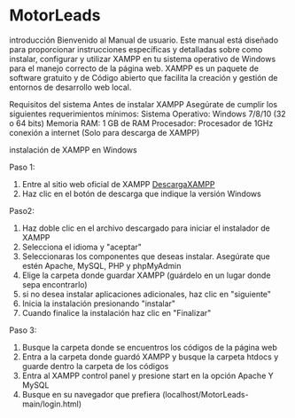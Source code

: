 # MotorLeads


introducción
Bienvenido al Manual de usuario. Este manual está diseñado para proporcionar instrucciones específicas y detalladas sobre como instalar, configurar y utilizar XAMPP en tu sistema operativo de Windows para el manejo correcto de la página web.
XAMPP es un paquete de software gratuito y de Código abierto que facilita la creación y gestión de entornos de desarrollo web local.



Requisitos del sistema
Antes de instalar XAMPP Asegúrate de cumplir los siguientes requerimientos mínimos:
Sistema Operativo: Windows 7/8/10 (32 o 64 bits)
Memoria RAM: 1 GB de RAM
Procesador: Procesador de 1GHz
conexión a internet (Solo para descarga de XAMPP)

instalación de XAMPP en Windows


Paso 1:
1. Entre al sitio web oficial de XAMPP [DescargaXAMPP](https://www.apachefriends.org/es/index.html)
2. Haz clic en el botón de descarga que indique la versión Windows 

Paso2: 
1. Haz doble clic en el archivo descargado para iniciar el instalador de XAMPP
2. Selecciona el idioma y "aceptar"
3. Seleccionaras los componentes que deseas instalar. Asegúrate que estén Apache, MySQL, PHP y phpMyAdmin
4. Elige la carpeta donde guardar XAMPP (guárdelo en un lugar donde sepa encontrarlo)
5. si no desea instalar aplicaciones adicionales, haz clic en "siguiente"
6. Inicia la instalación presionando "instalar"
7. Cuando finalice la instalación haz clic en "Finalizar"

Paso 3:
1. Busque la carpeta donde se encuentros los códigos de la página web
2. Entra a la carpeta donde guardó XAMPP y busque la carpeta htdocs y guarde dentro la carpeta de los códigos
3. Entra al XAMPP control panel y presione start en la opción Apache Y MySQL
4. Busque en su navegador que prefiera (localhost/MotorLeads-main/login.html)



